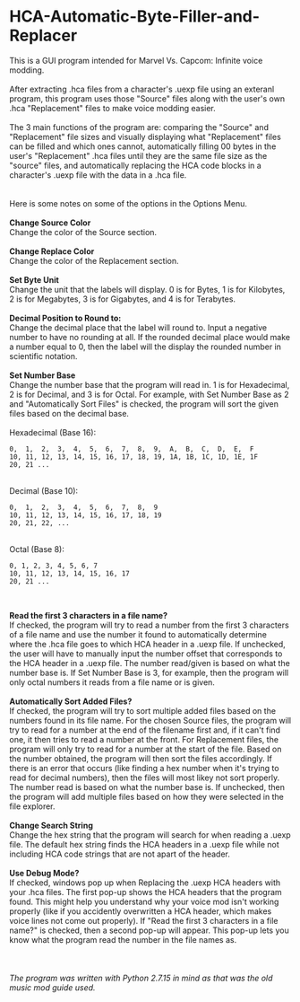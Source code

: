 # HCA-Automatic-Byte-Filler-and-Replacer
This is a GUI program intended for Marvel Vs. Capcom: Infinite voice modding.
<br/>
<br/>
After extracting .hca files from a character's .uexp file using an exteranl program, this program uses those "Source" files along with the user's own .hca "Replacement" files to make voice modding easier.
<br/>
<br/>
The 3 main functions of the program are: comparing the "Source" and "Replacement" file sizes and visually displaying what "Replacement" files can be filled and which ones cannot, automatically filling 00 bytes in the user's "Replacement" .hca files until they are the same file size as the "source" files, and automatically replacing the HCA code blocks in a character's .uexp file with the data in a .hca file.
<br/>
<br/>
<br/>
Here is some notes on some of the options in the Options Menu.
<br/>
<br/>
**Change Source Color**
<br/>
Change the color of the Source section.
<br/>
<br/>
**Change Replace Color**
<br/>
Change the color of the Replacement section.
<br/>
<br/>
**Set Byte Unit**
<br/>
Change the unit that the labels will display. 0 is for Bytes, 1 is for Kilobytes, 2 is for Megabytes, 3 is for Gigabytes, and 4 is for Terabytes.
<br/>
<br/>
**Decimal Position to Round to:**
<br/>
Change the decimal place that the label will round to. Input a negative number to have no rounding at all. If the rounded decimal place would make a number equal to 0, then the label will the display the rounded number in scientific notation.
<br/>
<br/>
**Set Number Base**
<br/>
Change the number base that the program will read in. 1 is for Hexadecimal, 2 is for Decimal, and 3 is for Octal. For example, with Set Number Base as 2 and "Automatically Sort Files"  is checked, the program will sort the given files based on the decimal base.
<br/>
<br/>
Hexadecimal (Base 16):

    0,  1,  2,  3,  4,  5,  6,  7,  8,  9,  A,  B,  C,  D,  E,  F
    10, 11, 12, 13, 14, 15, 16, 17, 18, 19, 1A, 1B, 1C, 1D, 1E, 1F
    20, 21 ...
<br/>
Decimal (Base 10):

    0,  1,  2,  3,  4,  5,  6,  7,  8,  9
    10, 11, 12, 13, 14, 15, 16, 17, 18, 19
    20, 21, 22, ...
<br/>
Octal (Base 8):

    0, 1, 2, 3, 4, 5, 6, 7
    10, 11, 12, 13, 14, 15, 16, 17
    20, 21 ...
<br/>

**Read the first 3 characters in a file name?**
<br/>
If checked, the program will try to read a number from the first 3 characters of a file name and use the number it found to automatically determine where the .hca file goes to which HCA header in a .uexp file.
If unchecked, the user will have to manually input the number offset that corresponds to the HCA header in a .uexp file.
The number read/given is based on what the number base is. If Set Number Base is 3, for example, then the program will only octal numbers it reads from a file name or is given.
<br/>
<br/>
**Automatically Sort Added Files?**
<br/>
If checked, the program will try to sort multiple added files based on the numbers found in its file name. For the chosen Source files, the program will try to read for a number at the end of the filename first and, if it can't find one, it then tries to read a number at the front. For Replacement files, the program will only try to read for a number at the start of the file. Based on the number obtained, the program will then sort the files accordingly. If there is an error that occurs (like finding a hex number when it's trying to read for decimal numbers), then the files will most likey not sort properly.
The number read is based on what the number base is.
If unchecked, then the program will add multiple files based on how they were selected in the file explorer.
<br/>
<br/>
**Change Search String**
<br/>
Change the hex string that the program will search for when reading a .uexp file. The default hex string finds the HCA headers in a .uexp file while not including HCA code strings that are not apart of the header.
<br/>
<br/>
**Use Debug Mode?**
<br/>
If checked, windows pop up when Replacing the .uexp HCA headers with your .hca files. The first pop-up shows the HCA headers that the program found. This might help you understand why your voice mod isn't working properly (like if you accidently overwritten a HCA header, which makes voice lines not come out properly). If "Read the first 3 characters in a file name?" is checked, then a second pop-up will appear. This pop-up lets you know what the program read the number in the file names as.
<br/>
<br/>
<br/>
<br/>
*The program was written with Python 2.7.15 in mind as that was the old music mod guide used.*
<br/>
